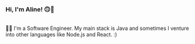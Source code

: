 <p align="left"> 
 <h3> Hi, I'm Aline! 🙃👋</h3> </br>
 👩‍💻 I'm a Software Engineer. My main stack is Java and sometimes I venture into other languages like Node.js and React. :)
</p>




